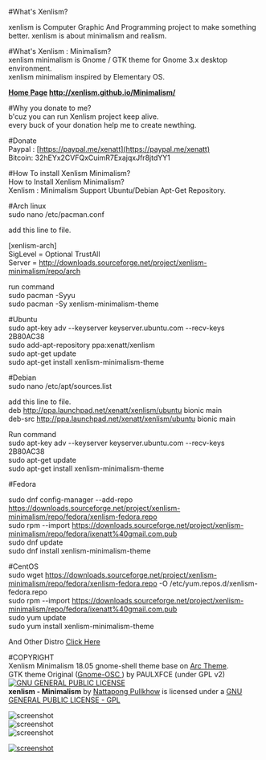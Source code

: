 #What's Xenlism?                                 

xenlism is Computer Graphic And Programming project to make something better.
xenlism is about minimalism and realism.


#What's Xenlism : Minimalism?               
xenlism minimalism is Gnome / GTK theme for Gnome 3.x desktop environment.                       
xenlism minimalism inspired by Elementary OS.                              
                       
**[Home Page](http://xenlism.github.io/Minimalism/) http://xenlism.github.io/Minimalism/**                           
                             
#Why you donate to me?                                
b'cuz you can run Xenlism project keep alive.                             
every buck of your donation help me to create newthing.                           
                          
#Donate                                     
Paypal : [https://paypal.me/xenatt](https://paypal.me/xenatt)                           
Bitcoin: 32hEYx2CVFQxCuimR7ExajqxJfr8jtdYY1                       
                      
#How To install Xenlism Minimalism?                            
How to Install Xenlism Minimalism?                      
Xenlism : Minimalism Support Ubuntu/Debian Apt-Get Repository.                     
                  
#Arch linux                         
sudo nano /etc/pacman.conf                    

add this line to file.                      
                     
[xenlism-arch]                     
SigLevel = Optional TrustAll                       
Server = http://downloads.sourceforge.net/project/xenlism-minimalism/repo/arch                        
                      
run command                 
sudo pacman -Syyu                       
sudo pacman -Sy xenlism-minimalism-theme                    
                                     

#Ubuntu                             
sudo apt-key adv --keyserver keyserver.ubuntu.com --recv-keys 2B80AC38                   
sudo add-apt-repository ppa:xenatt/xenlism                  
sudo apt-get update                    
sudo apt-get install xenlism-minimalism-theme                   
                  
#Debian                    
sudo nano /etc/apt/sources.list                
                        
add this line to file.                 
deb http://ppa.launchpad.net/xenatt/xenlism/ubuntu bionic main               
deb-src http://ppa.launchpad.net/xenatt/xenlism/ubuntu bionic main                  
                  
Run command                                
sudo apt-key adv --keyserver keyserver.ubuntu.com --recv-keys 2B80AC38                       
sudo apt-get update                   
sudo apt-get install xenlism-minimalism-theme                     

#Fedora                                   
                                        
sudo dnf config-manager --add-repo https://downloads.sourceforge.net/project/xenlism-minimalism/repo/fedora/xenlism-fedora.repo                        
sudo rpm --import https://downloads.sourceforge.net/project/xenlism-minimalism/repo/fedora/ixenatt%40gmail.com.pub                             
sudo dnf update                        
sudo dnf install xenlism-minimalism-theme                           


#CentOS                             
sudo wget https://downloads.sourceforge.net/project/xenlism-minimalism/repo/fedora/xenlism-fedora.repo -O /etc/yum.repos.d/xenlism-fedora.repo                    
sudo rpm --import https://downloads.sourceforge.net/project/xenlism-minimalism/repo/fedora/ixenatt%40gmail.com.pub                            
sudo yum update                     
sudo yum install xenlism-minimalism-theme                   
                              
And Other Distro [Click Here](https://xenlism.github.io/Minimalism)                   
                  
 
#COPYRIGHT                 
Xenlism Minimalism 18.05 gnome-shell theme base on [Arc Theme](https://github.com/horst3180/Arc-theme).                     
GTK theme Original ([Gnome-OSC ](https://github.com/paullinuxthemer/gnome-osc-themes)) by PAULXFCE (under GPL v2)                    
[![GNU GENERAL PUBLIC LICENSE](http://www.gnu.org/graphics/gplv3-127x51.png)](https://www.gnu.org/licenses/gpl.txt/)                           
**xenlism - Minimalism** by [Nattapong Pullkhow](https://twitter.com/xenatt) is licensed under a [GNU GENERAL PUBLIC LICENSE - GPL](https://www.gnu.org/licenses/gpl.txt)                             

![screenshot](https://raw.githubusercontent.com/xenlism/minimalism/master/Screenshot/xenlism_minimalism_cover1.png)   
![screenshot](https://raw.githubusercontent.com/xenlism/minimalism/master/Screenshot/xenlism_minimalism_cover2.png)    
![screenshot](https://raw.githubusercontent.com/xenlism/minimalism/master/Screenshot/xenlism_minimalism_cover3.png)    
                                
[![screenshot](https://www.paypalobjects.com/webstatic/mktg/merchant_portal/button/donate.en.png)](https://paypal.me/xenatt)                        
